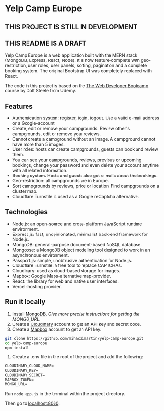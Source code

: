 # Yelp Camp Europe

## THIS PROJECT IS STILL IN DEVELOPMENT

## THIS README IS A DRAFT

Yelp Camp Europe is a web application built with the MERN stack (MongoDB, Express, React, Node). It is now feature-complete with geo-restriction, user roles, user panels, sorting, pagination and a complete booking system. The original Bootstrap UI was completely replaced with React.

The code in this project is based on the [The Web Developer Bootcamp](https://www.udemy.com/course/the-web-developer-bootcamp/) course by Colt Steele from Udemy.

## Features

- Authentication system: register, login, logout. Use a valid e-mail address or a Google-account.
- Create, edit or remove your campgrounds. Review other's campgrounds, edit or remove your reviews.
- Cannot create a campground without an image. A campground cannot have more than 5 images.
- User roles: hosts can create campgrounds, guests can book and review them.
- You can see your campgrounds, reviews, previous or upcoming bookings, change your password and even delete your account anytime with all related information.
- Booking system. Hosts and guests also get e-mails about the bookings.
- Geo-restriction: all campgrounds are in Europe.
- Sort campgrounds by reviews, price or location. Find campgrounds on a cluster map.
- Cloudflare Turnstile is used as a Google reCaptcha alternative.

## Technologies

- Node.js: an open-source and cross-platform JavaScript runtime environment.
- Express.js: fast, unopinionated, minimalist back-end framework for Node.js.
- MongoDB: general-purpose document-based NoSQL database.
- Mongoose: a MongoDB object modeling tool designed to work in an asynchronous environment.
- Passport.js: simple, unobtrusive authentication for Node.js.
- Cloudflare Turnstile: a free tool to replace CAPTCHAs.
- Cloudinary: used as cloud-based storage for images.
- Mapbox: Google Maps-alternative map-provider.
- React: the library for web and native user interfaces.
- Vercel: hosting provider.

## Run it locally

1. Install [MongoDB](https://www.mongodb.com/). <em>Give more precise instructions for getting the MONGO_URL.</em>
2. Create a [Cloudinary](https://cloudinary.com/) account to get an API key and secret code.
3. Create a [Mapbox](https://www.mapbox.com/) account to get an API key.

```sh
git clone https://github.com/mihaczimartin/yelp-camp-europe.git
cd yelp-camp-europe
npm install
```

1. Create a .env file in the root of the project and add the following:

```md
CLOUDINARY_CLOUD_NAME=
CLOUDINARY_KEY=
CLOUDINARY_SECRET=
MAPBOX_TOKEN=
MONGO_URL=
```

Run `node app.js` in the terminal within the project directory.

Then go to [localhost:8060](http://localhost:8060/).
